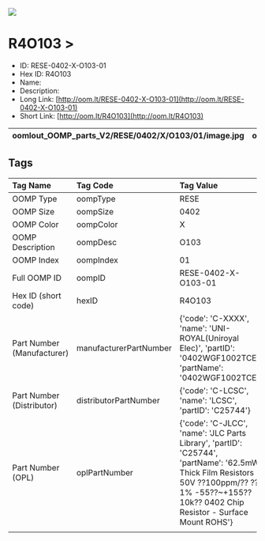 


  
![][im]
# R4O103 > 

- ID: RESE-0402-X-O103-01
- Hex ID: R4O103
- Name: 
- Description: 
- Long Link: [http://oom.lt/RESE-0402-X-O103-01](http://oom.lt/RESE-0402-X-O103-01)
- Short Link: [http://oom.lt/R4O103](http://oom.lt/R4O103)
  

|oomlout_OOMP_parts_V2/RESE/0402/X/O103/01/image.jpg|oomlout_OOMP_parts_V2/RESE/0402/X/O103/01/image_BOTTOM.jpg|||
| :---: | :---: | :---: | :---: |

## Tags
  

|Tag Name|Tag Code|Tag Value|
| :--- | :--- | :--- |
|OOMP Type|oompType|RESE|
|OOMP Size|oompSize|0402|
|OOMP Color|oompColor|X|
|OOMP Description|oompDesc|O103|
|OOMP Index|oompIndex|01|
|Full OOMP ID|oompID|RESE-0402-X-O103-01|
|Hex ID (short code)|hexID|R4O103|
|Part Number (Manufacturer)|manufacturerPartNumber|{'code': 'C-XXXX', 'name': 'UNI-ROYAL(Uniroyal Elec)', 'partID': '0402WGF1002TCE', 'partName': '0402WGF1002TCE'}|
|Part Number (Distributor)|distributorPartNumber|{'code': 'C-LCSC', 'name': 'LCSC', 'partID': 'C25744'}|
|Part Number (OPL)|oplPartNumber|{'code': 'C-JLCC', 'name': 'JLC Parts Library', 'partID': 'C25744', 'partName': '62.5mW Thick Film Resistors 50V ??100ppm/?? ??1% -55??~+155?? 10k?? 0402  Chip Resistor - Surface Mount ROHS'}|
||||



[im]: oomlout_OOMP_parts_V2/RESE/0402/X/O103/01/image_450.jpg
